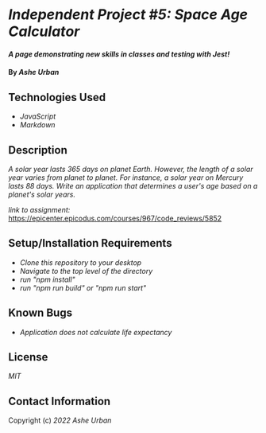 # _Independent Project #5: Space Age Calculator_

#### _A page demonstrating new skills in classes and testing with Jest!_

#### By _Ashe Urban_

## Technologies Used

* _JavaScript_
* _Markdown_

## Description

_A solar year lasts 365 days on planet Earth. However, the length of a solar year varies from planet to planet. For instance, a solar year on Mercury lasts 88 days. Write an application that determines a user's age based on a planet's solar years._

_link to assignment:_ https://epicenter.epicodus.com/courses/967/code_reviews/5852


## Setup/Installation Requirements

* _Clone this repository to your desktop_
* _Navigate to the top level of the directory_
* _run "npm install"_
* _run "npm run build" or "npm run start"_


## Known Bugs

* _Application does not calculate life expectancy_

## License

_MIT_

## Contact Information
Copyright (c) _2022_ _Ashe Urban_